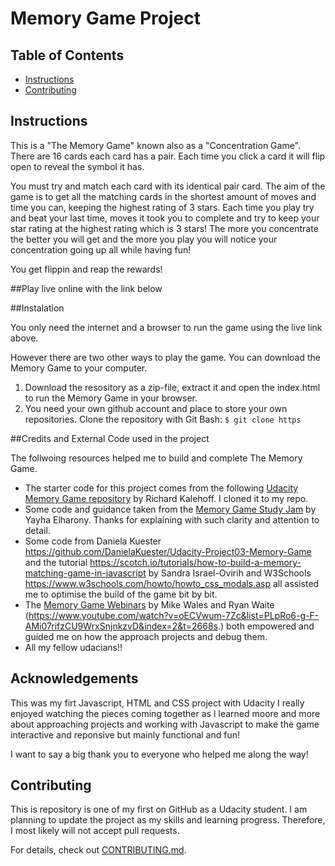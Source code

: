 # Memory Game Project

## Table of Contents

* [Instructions](#instructions)
* [Contributing](#contributing)

## Instructions

This is a "The Memory Game" known also as a "Concentration Game". There are 16 cards each card has a pair. Each time you click a card it will flip open to reveal the symbol it has.

You must try and match each card with its identical pair card. The aim of the game is to get all the matching cards in the shortest amount of moves and time you can, keeping the highest rating of 3 stars. Each time you play try and beat your last time, moves it took you to complete and try to keep your star rating at the highest rating which is 3 stars! The more you concentrate the better you will get and the more you play you will notice your concentration going up all while having fun! 

You get flippin and reap the rewards!

##Play live online with the link below

##Instalation

You only need the internet and a browser to run the game using the live link above.

However there are two other ways to play the game. You can download the Memory Game to your computer.
1. Download the resository as a zip-file, extract it and open the index.html to run the Memory Game in your browser.
2. You need your own github account and place to store your own repositories. Clone the repository with Git Bash: ```$ git clone https```

##Credits and External Code used in the project

The follwoing resources helped me to build and complete The Memory Game.

* The starter code for this project comes from the following [Udacity Memory Game repository](https://github.com/udacity/fend-project-memory-game) by Richard Kalehoff. I cloned it to my repo.
* Some code and guidance taken from the [Memory Game Study Jam](https://youtu.be/G8J13lmApkQ?t=9) by Yayha Elharony. Thanks for explaining with such clarity and attention to detail.
* Some code from Daniela Kuester https://github.com/DanielaKuester/Udacity-Project03-Memory-Game and the tutorial https://scotch.io/tutorials/how-to-build-a-memory-matching-game-in-javascript by Sandra Israel-Ovirih and W3Schools https://www.w3schools.com/howto/howto_css_modals.asp all assisted me to optimise the build of the game bit by bit.
* The [Memory Game Webinars](https://youtu.be/_rUH-sEs68Y?t=2) by Mike Wales and Ryan Waite (https://www.youtube.com/watch?v=oECVwum-7Zc&list=PLpRo6-g-F-AMi07rifzCU9WrxSnjnkzvD&index=2&t=2668s.) both empowered and guided me on how the approach projects and debug them.
* All my fellow udacians!!

## Acknowledgements
This was my firt Javascript, HTML and CSS project with Udacity I really enjoyed watching the pieces coming together as I learned moore and more about approaching projects and working with Javascript to make the game interactive and reponsive but mainly functional and fun!

I want to say a big thank you to everyone who helped me along the way!

## Contributing

This is repository is one of my first on GitHub as a Udacity student. I am planning to update the project as my skills and learning progress. Therefore, I most likely will not accept pull requests.

For details, check out [CONTRIBUTING.md](CONTRIBUTING.md).

